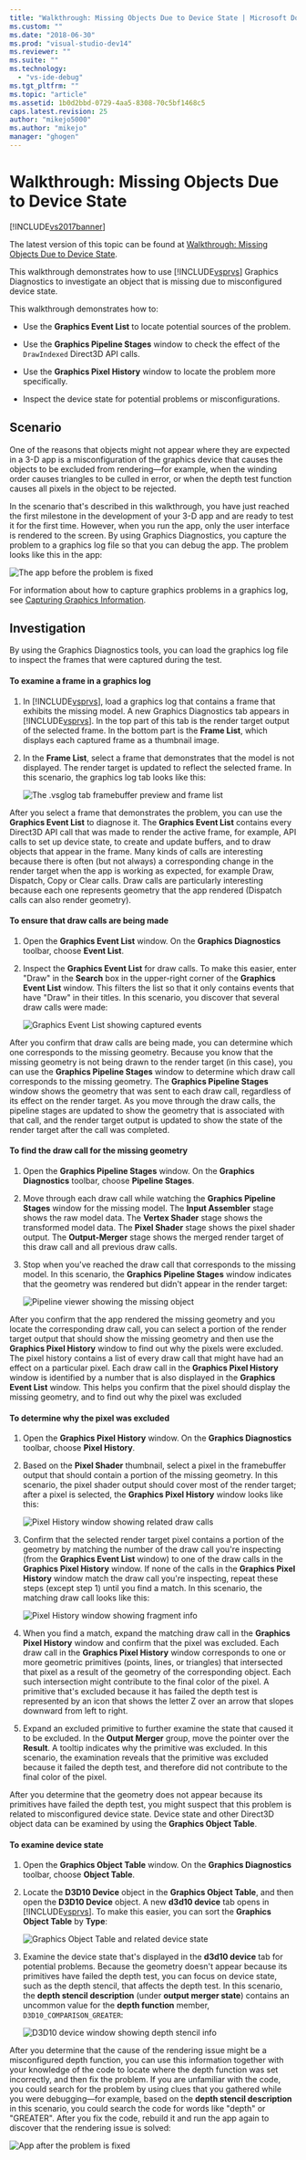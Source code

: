 ```yaml
---
title: "Walkthrough: Missing Objects Due to Device State | Microsoft Docs"
ms.custom: ""
ms.date: "2018-06-30"
ms.prod: "visual-studio-dev14"
ms.reviewer: ""
ms.suite: ""
ms.technology: 
  - "vs-ide-debug"
ms.tgt_pltfrm: ""
ms.topic: "article"
ms.assetid: 1b0d2bbd-0729-4aa5-8308-70c5bf1468c5
caps.latest.revision: 25
author: "mikejo5000"
ms.author: "mikejo"
manager: "ghogen"
---
```

# Walkthrough: Missing Objects Due to Device State
[!INCLUDE[vs2017banner](../includes/vs2017banner.md)]

The latest version of this topic can be found at [Walkthrough: Missing Objects Due to Device State](https://docs.microsoft.com/visualstudio/debugger/graphics/walkthrough-missing-objects-due-to-device-state).  
  
This walkthrough demonstrates how to use [!INCLUDE[vsprvs](../includes/vsprvs-md.md)] Graphics Diagnostics to investigate an object that is missing due to misconfigured device state.  
  
 This walkthrough demonstrates how to:  
  
-   Use the **Graphics Event List** to locate potential sources of the problem.  
  
-   Use the **Graphics Pipeline Stages** window to check the effect of the `DrawIndexed` Direct3D API calls.  
  
-   Use the **Graphics Pixel History** window to locate the problem more specifically.  
  
-   Inspect the device state for potential problems or misconfigurations.  
  
## Scenario  
 One of the reasons that objects might not appear where they are expected in a 3-D app is a misconfiguration of the graphics device that causes the objects to be excluded from rendering—for example, when the winding order causes triangles to be culled in error, or when the depth test function causes all pixels in the object to be rejected.  
  
 In the scenario that's described in this walkthrough, you have just reached the first milestone in the development of your 3-D app and are ready to test it for the first time. However, when you run the app, only the user interface is rendered to the screen. By using Graphics Diagnostics, you capture the problem to a graphics log file so that you can debug the app. The problem looks like this in the app:  
  
 ![The app before the problem is fixed](../debugger/media/vsg-walkthru1-firstview.png "vsg_walkthru1_firstview")  
  
 For information about how to capture graphics problems in a graphics log, see [Capturing Graphics Information](../debugger/capturing-graphics-information.md).  
  
## Investigation  
 By using the Graphics Diagnostics tools, you can load the graphics log file to inspect the frames that were captured during the test.  
  
#### To examine a frame in a graphics log  
  
1.  In [!INCLUDE[vsprvs](../includes/vsprvs-md.md)], load a graphics log that contains a frame that exhibits the missing model. A new Graphics Diagnostics tab appears in [!INCLUDE[vsprvs](../includes/vsprvs-md.md)]. In the top part of this tab is the render target output of the selected frame. In the bottom part is the **Frame List**, which displays each captured frame as a thumbnail image.  
  
2.  In the **Frame List**, select a frame that demonstrates that the model is not displayed. The render target is updated to reflect the selected frame. In this scenario, the graphics log tab looks like this:  
  
     ![The .vsglog tab framebuffer preview and frame list](../debugger/media/vsg-walkthru1-experiment.png "vsg_walkthru1_experiment")  
  
 After you select a frame that demonstrates the problem, you can use the **Graphics Event List** to diagnose it. The **Graphics Event List** contains every Direct3D API call that was made to render the active frame, for example, API calls to set up device state, to create and update buffers, and to draw objects that appear in the frame. Many kinds of calls are interesting because there is often (but not always) a corresponding change in the render target when the app is working as expected, for example Draw, Dispatch, Copy or Clear calls. Draw calls are particularly interesting because each one represents geometry that the app rendered (Dispatch calls can also render geometry).  
  
#### To ensure that draw calls are being made  
  
1.  Open the **Graphics Event List** window. On the **Graphics Diagnostics** toolbar, choose **Event List**.  
  
2.  Inspect the **Graphics Event List** for draw calls. To make this easier, enter "Draw" in the **Search** box in the upper-right corner of the **Graphics Event List** window. This filters the list so that it only contains events that have "Draw" in their titles. In this scenario, you discover that several draw calls were made:  
  
     ![Graphics Event List showing captured events](../debugger/media/vsg-walkthru1.png "vsg_walkthru1_")  
  
 After you confirm that draw calls are being made, you can determine which one corresponds to the missing geometry. Because you know that the missing geometry is not being drawn to the render target (in this case), you can use the **Graphics Pipeline Stages** window to determine which draw call corresponds to the missing geometry. The **Graphics Pipeline Stages** window shows the geometry that was sent to each draw call, regardless of its effect on the render target. As you move through the draw calls, the pipeline stages are updated to show the geometry that is associated with that call, and the render target output is updated to show the state of the render target after the call was completed.  
  
#### To find the draw call for the missing geometry  
  
1.  Open the **Graphics Pipeline Stages** window. On the **Graphics Diagnostics** toolbar, choose **Pipeline Stages**.  
  
2.  Move through each draw call while watching the **Graphics Pipeline Stages** window for the missing model. The **Input Assembler** stage shows the raw model data. The **Vertex Shader** stage shows the transformed model data. The **Pixel Shader** stage shows the pixel shader output. The **Output-Merger** stage shows the merged render target of this draw call and all previous draw calls.  
  
3.  Stop when you've reached the draw call that corresponds to the missing model. In this scenario, the **Graphics Pipeline Stages** window indicates that the geometry was rendered but didn't appear in the render target:  
  
     ![Pipeline viewer showing the missing object](../debugger/media/vsg-walkthru1-pipeline.png "vsg_walkthru1_pipeline")  
  
 After you confirm that the app rendered the missing geometry and you locate the corresponding draw call, you can select a portion of the render target output that should show the missing geometry and then use the **Graphics Pixel History** window to find out why the pixels were excluded. The pixel history contains a list of every draw call that might have had an effect on a particular pixel. Each draw call in the **Graphics Pixel History** window is identified by a number that is also displayed in the **Graphics Event List** window. This helps you confirm that the pixel should display the missing geometry, and to find out why the pixel was excluded  
  
#### To determine why the pixel was excluded  
  
1.  Open the **Graphics Pixel History** window. On the **Graphics Diagnostics** toolbar, choose **Pixel History**.  
  
2.  Based on the **Pixel Shader** thumbnail, select a pixel in the framebuffer output that should contain a portion of the missing geometry. In this scenario, the pixel shader output should cover most of the render target; after a pixel is selected, the **Graphics Pixel History** window looks like this:  
  
     ![Pixel History window showing related draw calls](../debugger/media/vsg-walkthru1-hist1.png "vsg_walkthru1_hist1")  
  
3.  Confirm that the selected render target pixel contains a portion of the geometry by matching the number of the draw call you're inspecting (from the **Graphics Event List** window) to one of the draw calls in the **Graphics Pixel History** window. If none of the calls in the **Graphics Pixel History** window match the draw call you're inspecting, repeat these steps (except step 1) until you find a match. In this scenario, the matching draw call looks like this:  
  
     ![Pixel History window showing fragment info](../debugger/media/vsg-walkthru1-hist2.png "vsg_walkthru1_hist2")  
  
4.  When you find a match, expand the matching draw call in the **Graphics Pixel History** window and confirm that the pixel was excluded. Each draw call in the **Graphics Pixel History** window corresponds to one or more geometric primitives (points, lines, or triangles) that intersected that pixel as a result of the geometry of the corresponding object. Each such intersection might contribute to the final color of the pixel. A primitive that's excluded because it has failed the depth test is represented by an icon that shows the letter Z over an arrow that slopes downward from left to right.  
  
5.  Expand an excluded primitive to further examine the state that caused it to be excluded. In the **Output Merger** group, move the pointer over the **Result**. A tooltip indicates why the primitive was excluded. In this scenario, the examination reveals that the primitive was excluded because it failed the depth test, and therefore did not contribute to the final color of the pixel.  
  
 After you determine that the geometry does not appear because its primitives have failed the depth test, you might suspect that this problem is related to misconfigured device state. Device state and other Direct3D object data can be examined by using the **Graphics Object Table**.  
  
#### To examine device state  
  
1.  Open the **Graphics Object Table** window. On the **Graphics Diagnostics** toolbar, choose **Object Table**.  
  
2.  Locate the **D3D10 Device** object in the **Graphics Object Table**, and then open the **D3D10 Device** object. A new **d3d10 device** tab opens in [!INCLUDE[vsprvs](../includes/vsprvs-md.md)]. To make this easier, you can sort the **Graphics Object Table** by **Type**:  
  
     ![Graphics Object Table and related device state](../debugger/media/vsg-walkthru1-objtable.png "vsg_walkthru1_objtable")  
  
3.  Examine the device state that's displayed in the **d3d10 device** tab for potential problems. Because the geometry doesn't appear because its primitives have failed the depth test, you can focus on device state, such as the depth stencil, that affects the depth test. In this scenario, the **depth stencil description** (under **output merger state**) contains an uncommon value for the **depth function** member, `D3D10_COMPARISON_GREATER`:  
  
     ![D3D10 device window showing depth stencil info](../debugger/media/vsg-walkthru1-devicestate.png "vsg_walkthru1_devicestate")  
  
 After you determine that the cause of the rendering issue might be a misconfigured depth function, you can use this information together with your knowledge of the code to locate where the depth function was set incorrectly, and then fix the problem. If you are unfamiliar with the code, you could search for the problem by using clues that you gathered while you were debugging—for example, based on the **depth stencil description** in this scenario, you could search the code for words like "depth" or "GREATER". After you fix the code, rebuild it and run the app again to discover that the rendering issue is solved:  
  
 ![App after the problem is fixed](../debugger/media/vsg-walkthru1-finalview.png "vsg_walkthru1_finalview")



